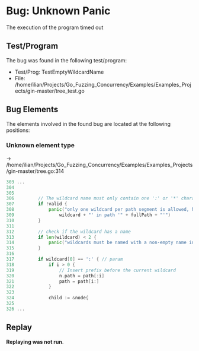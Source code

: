# Bug: Unknown Panic

The execution of the program timed out

## Test/Program
The bug was found in the following test/program:

- Test/Prog: TestEmptyWildcardName
- File: /home/ilian/Projects/Go_Fuzzing_Concurrency/Examples/Examples_Projects/gin-master/tree_test.go

## Bug Elements
The elements involved in the found bug are located at the following positions:

###  Unknown element type
-> /home/ilian/Projects/Go_Fuzzing_Concurrency/Examples/Examples_Projects/gin-master/tree.go:314
```go
303 ...
304 
305 
306 		// The wildcard name must only contain one ':' or '*' character
307 		if !valid {
308 			panic("only one wildcard per path segment is allowed, has: '" +
309 				wildcard + "' in path '" + fullPath + "'")
310 		}
311 
312 		// check if the wildcard has a name
313 		if len(wildcard) < 2 {
314 			panic("wildcards must be named with a non-empty name in path '" + fullPath + "'")           // <-------
315 		}
316 
317 		if wildcard[0] == ':' { // param
318 			if i > 0 {
319 				// Insert prefix before the current wildcard
320 				n.path = path[:i]
321 				path = path[i:]
322 			}
323 
324 			child := &node{
325 
326 ...
```


## Replay
**Replaying was not run**.

